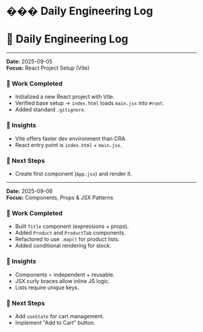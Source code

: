 # ��� Daily Engineering Log
# 📘 Daily Engineering Log  

---

**Date:** 2025-09-05  
**Focus:** React Project Setup (Vite)  

### 🚀 Work Completed  
- Initialized a new React project with Vite.  
- Verified base setup → `index.html` loads `main.jsx` into `#root`.  
- Added standard `.gitignore`.  

### 🧠 Insights  
- Vite offers faster dev environment than CRA.  
- React entry point is `index.html` + `main.jsx`.  

### 🎯 Next Steps  
- Create first component (`App.jsx`) and render it.  

---

**Date:** 2025-09-06  
**Focus:** Components, Props & JSX Patterns  

### 🚀 Work Completed  
- Built `Title` component (expressions + props).  
- Added `Product` and `ProductTab` components.  
- Refactored to use `.map()` for product lists.  
- Added conditional rendering for stock.  

### 🧠 Insights  
- Components = independent + reusable.  
- JSX curly braces allow inline JS logic.  
- Lists require unique keys.  

### 🎯 Next Steps  
- Add `useState` for cart management.  
- Implement "Add to Cart" button.  

